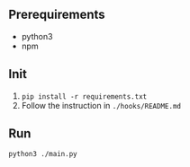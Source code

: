 ## Prerequirements
- python3
- npm

## Init
1. `pip install -r requirements.txt`
2. Follow the instruction in `./hooks/README.md`

## Run
`python3 ./main.py`
